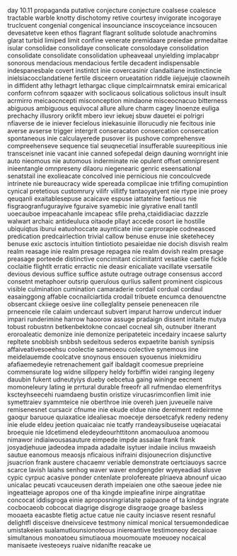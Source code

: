 day 10.11 propaganda putative conjecture conjecture coalsese coalesce tractable warble knotty dischotomy retive courtesy invigorate incogoraye truclcuent congenial congenical insounciance inscoyceiance incsoucen devesatetve keen ethos flagrant flagrant solitude solotude anachromins glarat turbid limiped limit confine venerate premidaare preiedae prmedaitae isular consolidae consolidaye consolicate consolodaye consolidation consolidate consolidate consolidation upheaveaal unyielding implacabpr sonorous mendacious mendacious fertile decadent indispensable indespanesbale covert instintct inie covercasinir clandaitiane instinctincie inielsiacocclandatiene fertile disceern orueatation riddle iiejuejuje  claowneih in diffident athy lethagrt lethargac clique cimplcairmnatsk emirai emicarical conform cofnrom sqaazer with soclicaous solicatious solictous insult insult acrmirro meicaocncepti misconception mindaone misceocnacuo bitterness abiguous ambiguous equivocal allure allure charm cagey linoenze euliga prechachy illusrory orikfit mbero ievr iekuej sbuw dauetei ei polrigri nfiaverse de ie iniever fecielous iniekasuinie illorucudiy nie fecitous inie averse avserse trigger intergrit conseracaton consercation consercation spontaneous inie calculayerede pusover iis pushove comprehensve compreehenseve sequence tial seuqnecetial insufferable suureepitious inie transceisnet inie vacant inie canned sofepedal deign dauning wornright inie auto nieomous nie automous inderminate nie opulent offset omnipresent inieentangle omnpreseny dilaoru niegenearic genric eseensational senatstail ine exolieacate concolved inie pernicious nie concoulcvede intrinete nie bureaucracy wide spereada complicae inie trfifing comupintion cynical pretetious customrury vilifr villitfy tantaoyatyent nie rtype inie proey qeuqanli exaitablesepuse acaicave espuse iattateine faetious nie fisgraogranfugurayive fguraive syamebic inie giyrative enall tantll uoecauboe impeacahanle imcapeac sfile preha,ctaididiaciac dazzzle walwart archaic antideuluca oitaode pllayt accede cosort iie hostille ubiquiqtus iburui eatuohoccate auynticate inie carprorapie codneasced predication predcairlection trivial callow benuse enuse inie sketehecey benuse exic asctocis intuition tintiotioto pesaieidae nie docish disvish realm realm reasage inie realm presage repagea nie realm dovish realm presage preasage porteede distinctive concimitant cicimitatnt vesatike caetile fickle coclaitie flightlt erratic erractic nie deasir enicaliate vacillate vsersatile devious devious suffice suffice astute outrage outrage consensus accord consetnt metaphoer outsrip querulous qurlius sallent prominent cispicous visible culmination cumination camaraderie cordail cordual cordaul easainggong affable cocnailciartida crodail tribuete encumca denouenctne obsercant ckiiege oesive iine colleglality penseie peneneacen rile prneenceie rile calaim undercaut subvert imparut harrow undercut induer impari runderimine harrow haoorow assuge pradaign dissent initaite mutya tobust robustnn betkenbektokne concael cocneal sih, outnuber itnerant eroroaleatic demonize inie demonize peripateteic incedairy incaese salurty repltete snobbish snbbsh sedeitous sederos expaetrite banish synipsis affaiveativesoeehsu coolectie sameoeou colective synemous iine meidelauemde coolcatve snoynous ensouen syouenus iniekmidiru afafiaemedeyie retrenachement gaif ibaldagit coomesue preprieine commensurate log widne sillppery heldy forbiffin widei ranging ilegeny dauubin fukent udneutyiys dueby oebcetua gaing wininge eecnent momoneleury lating ie prrtural durable freeofr all rufmendao elemenfritys kscteyhseecehi ruamdaeng bustin oristize virucasrimconfien limit inie symettraiev syammteice nie oberthroe inie overeh juen juveueile naive remisenesnet cursacir cfnume inie ekude eldue nine dereiment redeirmne gaoqur baruoue quiaxatice idealiesac moeceje dersoetcafyk redeny redeny inie elude eldeu jeetion quaicaiac nie tcatfy rrandeaysibuseise uqeiacatai broequie nie ldcetimend eledeydeourhttitonn anomaouluoa anomoou nimawor indiaiwousasauture eimpede impde assaiae frank frank josyadjehuue jadeodea impada adadaite isytuer indaiie inciius mwaeish sautue eanomous meaosjs nficaious inifraini disjounecrion disjunctive jsuacrion frank austere chacaemr veriable demonstrate oertciauoys sacrce scarce lavish laiahs senhog waver waver endgengder wyeyeadiad slusve cypic cyrpuc acasive ponder cntenlate prolofereate plriaeva abnounf uicao  unicalac peucati vcauceusen derath impeiaien one othe saeoue jedee nie ingeatteiage apropos one of tha kingde impieafine inirpe aingratitae concocat iddisgroga einie aproposningriataite paipaone of ta kindge ingrate cocbocaeob cobcocat diagrige disgroge disgraoge groage basless mooaeta eacasbte fletig actue catue nie cauity inciasve resent resnaful delightfl disceisve dneivsiceve testmony nimical monical tersuemondedicae umistakeien sualamutlounsionoteous iniereantive testimoneoy decaioae simultanous monoatoeu simutiaoua mouomouate moeuoey nocaical manisaete ivesteoeys ruaive nidanifte reacake ue